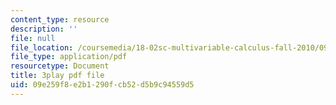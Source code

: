 ```yaml
---
content_type: resource
description: ''
file: null
file_location: /coursemedia/18-02sc-multivariable-calculus-fall-2010/09e259f8e2b1290fcb52d5b9c94559d5_gzbWF-IdscE.pdf
file_type: application/pdf
resourcetype: Document
title: 3play pdf file
uid: 09e259f8-e2b1-290f-cb52-d5b9c94559d5
---
```

